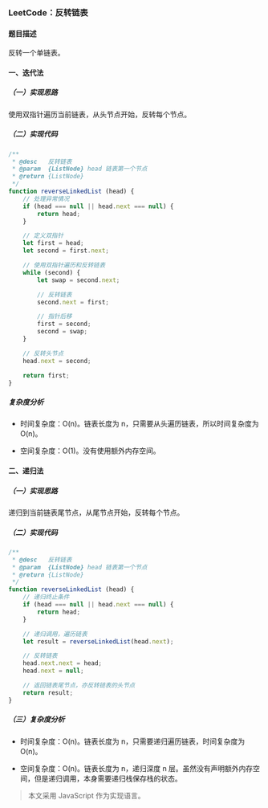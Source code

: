 ### LeetCode：反转链表

#### 题目描述

反转一个单链表。

#### 一、迭代法

##### （一）实现思路

使用双指针遍历当前链表，从头节点开始，反转每个节点。

##### （二）实现代码

``` JavaScript
/**
 * @desc   反转链表
 * @param  {ListNode} head 链表第一个节点
 * @return {ListNode}
 */
function reverseLinkedList (head) {
    // 处理异常情况
    if (head === null || head.next === null) {
        return head;
    }

    // 定义双指针
    let first = head;
    let second = first.next;

    // 使用双指针遍历和反转链表
    while (second) {
        let swap = second.next;

        // 反转链表
        second.next = first;

        // 指针后移
        first = second;
        second = swap;
    }

    // 反转头节点
    head.next = second;

    return first;
}
```

##### 复杂度分析

+ 时间复杂度：O(n)。链表长度为 n，只需要从头遍历链表，所以时间复杂度为 O(n)。

+ 空间复杂度：O(1)。没有使用额外内存空间。


#### 二、递归法

##### （一）实现思路

递归到当前链表尾节点，从尾节点开始，反转每个节点。

##### （二）实现代码

``` JavaScript
/**
 * @desc   反转链表
 * @param  {ListNode} head 链表第一个节点
 * @return {ListNode}
 */
function reverseLinkedList (head) {
    // 递归终止条件
    if (head === null || head.next === null) {
        return head;
    }

    // 递归调用，遍历链表
    let result = reverseLinkedList(head.next);

    // 反转链表
    head.next.next = head;
    head.next = null;

    // 返回链表尾节点，亦反转链表的头节点
    return result;
}
```


##### （三）复杂度分析

+ 时间复杂度：O(n)。链表长度为 n，只需要递归遍历链表，时间复杂度为 O(n)。

+ 空间复杂度：O(n)。链表长度为 n，递归深度 n 层。虽然没有声明额外内存空间，但是递归调用，本身需要递归栈保存栈的状态。


> 本文采用 JavaScript 作为实现语言。
